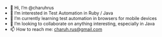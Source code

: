 - 👋 Hi, I’m @charuhrus
- 👀 I’m interested in Test Automation in Ruby / Java
- 🌱 I’m currently learning test automation in browsers for mobile devices
- 💞️ I’m looking to collaborate on anything interesting, especially in Java
- 📫 How to reach me: charuh.rus@gmail.com

<!---
charuhrus/charuhrus is a ✨ special ✨ repository because its `README.md` (this file) appears on your GitHub profile.
You can click the Preview link to take a look at your changes.
--->
